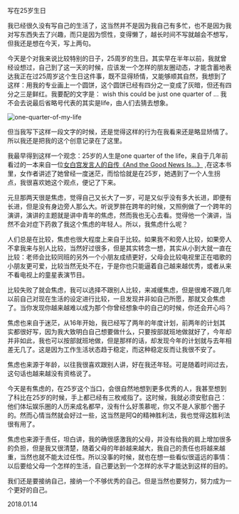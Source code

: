 写在25岁生日

我已经很久没有写自己的生活了，这当然并不是因为我自己有多忙，也不是因为我对写东西失去了兴趣，而只是因为惯性，变得懒了，越长时间不写就越会不想写，但我还是想在今天，写上两句。

今天是个对我来说比较特别的日子，25周岁的生日。其实早在半年以前，我就曾经设想过，自己到了这一天的时候，应该发一个怎样的朋友圈动态，才能含蓄地表达我正在过25周岁这个生日这件事，既不显得矫情，又能够顺其自然，我想到了这样：用我的专业画上一个圆饼，这个圆饼已经有四分之一变成了灰暗，但还有四分之三是鲜红。我要配的文字是： wish this could be just one quarter of ...
我不会去说最后省略号代表的其实是life，由人们去猜去想象。



![one-quarter-of-my-life](http://upload-images.jianshu.io/upload_images/48180-a2c5ba5a702038f1.png?imageMogr2/auto-orient/strip%7CimageView2/2/w/1240)

但当我写下这样一段文字的时候，还是觉得这样的行为在我看来还是略显矫情了。所以我还是把我的这个创意记录在了这里。

我最早得到这样一个观念：25岁的人生是one quarter of the life，来自于几年前看过的一本来自一位[女白宫发言人的自传《And the Good News Is...》](https://book.douban.com/subject/26378500/) ,在这本书里，女作者讲述了她曾经一度迷茫，而恰恰就是在25岁，她遇到了一个人生拐点，我很喜欢她这个观点，便记了下来。

元旦那两天很是焦虑，觉得自己又长大了一岁，可是又似乎没有多大长进，即便有长进，但是没有身边旁人那么大。听说罗胖在跨年的时候，又照例做了一个跨年的演讲，演讲的主题就是讲中青年的焦虑，然而我也无心去看。觉得他一个演讲，当然不会对症下药救了我这个焦虑的年轻人。所以，我焦虑什么呢？

人们总是在比较，焦虑也很大程度上来自于比较。如果我不和旁人比较，如果旁人不拿我来与别人比较，当然好过很多，但是其实转念一想，其实从小到大就一直在比较：老师会比较同班的另外一个小朋友成绩更好，父母会比较电视里正在唱歌的小朋友更可爱，比较当然无处不在，于是你也只能逼着自己越来越优秀，或者从来不看电视上的童星表演节目。

比较失败了就会焦虑，我可以选择不跟别人比较，来减缓焦虑，但是很难不跟几年以前自己对现在生活的设定进行比较，一旦发现并非如自己所愿，那就又会焦虑了。当你发现你越来越难以成为那个你曾经想象中的自己的时候，你还会开心吗？

焦虑也来自于迷茫，从16年开始，我已经写了两年的年度计划，前两年的计划其实都很好写，因为我大致明白自己想要做什么，只要按部就班地做就好了，今年却并非如此，我也可以按部就班地做，但是那样的话，却发现今年的计划就与去年相差无几了。这是因为工作生活状态趋于稳定，而这种稳定反而让我很不安了。

焦虑也来源于年龄，以往我很喜欢跟别人讲，好在我还年轻。可是随着时间过去，这句话也越来越没有资格说了。

今天是有焦虑的，在25岁这个当口，会很自然地想到更多优秀的人，我甚至想到了科比在25岁的时候，手上都已经有三枚戒指了。这时候，我就必须安慰自己：他们体坛娱乐圈的人历来成名都早，没有什么好羡慕呢，你又不是人家那个圈子的。然而心情当然就会好过一些，这当然是阿Q的精神胜利法，我也觉得这胜利法很有用了。

焦虑也来源于责任，坦白讲，我的确很感激我的父母，并没有给我的肩上增加很多的负担，但是我又很清楚，随着父母的年龄越来越大，我自己的责任也将越来越重，当然也就不能太过任性。所以没事的时候，就也在想一些看似很遥远的事情：以后要给父母一个怎样的生活，自己要达到一个怎样的水平才能达到这样的目的。

我们还是要接纳自己，接纳一个不够优秀的自己。但是当然也要努力，努力成为一个更好的自己。

2018.01.14


